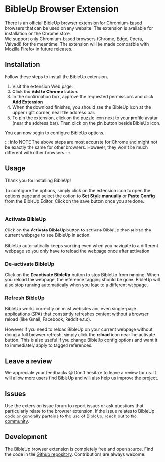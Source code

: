 # BibleUp Browser Extension
There is an official BibleUp browser extension for Chromium-based browsers that can be used on any website. The extension is available for installation on the Chrome store. <br> We support only Chromium-based browsers (Chrome, Edge, Opera, Valvadi) for the meantime. The extension will be made compatible with Mozilla Firefox in future releases.

## Installation
Follow these steps to install the BibleUp extension.
1. Visit the extension Web page.
2. Click the **Add to Chrome** button.
3. In the confirmation box, approve the requested permissions and click **Add Extension**
4. When the download finishes, you should see the BibleUp icon at the upper right corner, near the address bar.
5. To pin the extension, click on the puzzle icon next to your profile avatar (near the address bar). Then click on the pin button beside BibleUp icon.

You can now begin to configure BibleUp options.

::: info NOTE
The above steps are most accurate for Chrome and might not be exactly the same for other browsers. However, they won't be much different with other browsers.
:::

## Usage
Thank you for installing BibleUp!<br><br>
To configure the options, simply click on the extension icon to open the options page and select the option to **Set Style manually** or **Paste Config** from the BibleUp Editor. Click on the save button once you are done.
<br><br>

### Activate BibleUp
Click on the **Activate BibleUp** button to activate BibleUp then reload the current webpage to see BibleUp in action.<br><br> BibleUp automatically keeps working even when you navigate to a different webpage so you only have to reload the webpage once after activation

### De-activate BibleUp
Click on the **Deactivate BibleUp** button to stop BibleUp from running. When you reload the webpage, the reference tagging should be gone. BibleUp will also stop running automatically when you load to a different webpage.

### Refresh BibleUp
BibleUp works correctly on most websites and even single-page applications (SPA) that constantly refreshes content without a browser reload (like Gmail, Facebook, Reddit e.t.c). <br><br>However if you need to reload BibleUp on your current webpage without doing a full browser refresh, simply click the **reload** icon near the activate button. This is also useful if you change BibleUp config options and want it to immediately apply to tagged references.

## Leave a review
We appreciate your feedbacks 😀
Don't hesitate to leave a review for us. It will allow more users find BibleUp and will also help us improve the project.

## Issues
Use the extension issue forum to report issues or ask questions that particularly relate to the browser extension. If the issue relates to BibleUp code or generally partains to the use of BibleUp, reach out to the [community](https://github.com/bibleup/bibleup/discussions). 

## Development
The BibleUp browser extension is completely free and open source. Find the code in the [Github repository](https://github.com/bibleup/browser-extension). Contributions are always welcome.
